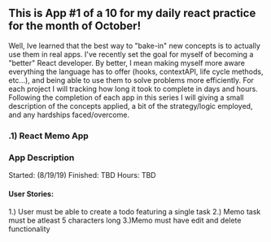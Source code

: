 ## This is App #1 of a 10 for my daily react practice for the month of October!
Well, Ive learned that the best way to "bake-in" new concepts is to actually use them in real apps. I've recently set the goal for myself of becoming a "better" React developer. By better, I mean making myself more aware everything the language has to offer (hooks, contextAPI, life cycle methods, etc...), and being able to use them to solve problems more efficiently. For each project I will tracking how long it took to complete in days and hours. Following the completion of each app in this series I will giving a small description of the concepts applied, a bit of the strategy/logic employed, and any hardships faced/overcome.

### .1) React Memo App

### App Description
Started: (8/19/19)
Finished: TBD
Hours: TBD

#### User Stories:
1.) User must be able to create a todo featuring a single task
2.) Memo task must be atleast 5 characters long
3.)Memo must have edit and delete functionality


